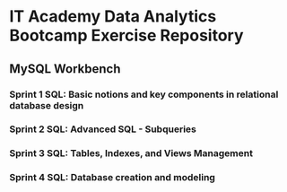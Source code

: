 # IT Academy Data Analytics Bootcamp Exercise Repository
## MySQL Workbench

### Sprint 1 SQL: Basic notions and key components in relational database design

### Sprint 2 SQL: Advanced SQL - Subqueries

### Sprint 3 SQL: Tables, Indexes, and Views Management

### Sprint 4 SQL: Database creation and modeling
